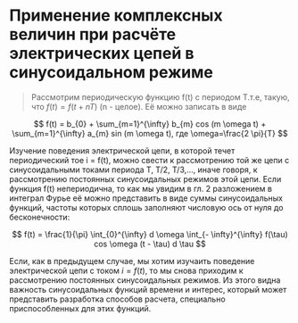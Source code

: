 # Применение комплексных величин при расчёте электрических цепей в синусоидальном режиме

>Рассмотрим периодическую функцию f(t) с периодом T.т.е, такую, что $f(t) = f(t+nT)$ (n - целое). Её можно записать в виде

$$
    f(t) = b_{0} + \sum_{m=1}^{\infty} b_{m} cos (m \omega t) + \sum_{m=1}^{\infty} a_{m} sin (m \omega t), где \omega=\frac{2 \pi}{T}
$$

Изучение поведения электрической цепи, в которой течет периодический тое i = f(t), можно свести к рассмотрению той же цепи с синусоидальными токами периода T, T/2, T/3,..., иначе говоря, к рассмотрению постоянных синусоидальных режимов этой цепи.
    Если функция f(t) непериодична, то как мы увидим в гл. 2 разложением в интеграл Фурье её можно представить в виде суммы синусоидальных функций, частоты которых сплошь заполняют числовую ось от нуля до бесконечности:

$$
    f(t) = \frac{1}{\pi} \int_{0}^{\infty} d \omega \int_{- \infty}^{\infty} f(\tau) cos \omega (t - \tau) d \tau
$$

Если, как в предыдущем случае, мы хотим изучаить поведение электрической цепи с током $i=f(t)$, то мы снова приходим к рассмотрению постоянных синусоидальных режимов. Из этого видна важность синусоидальных функций времени и интерес, который может представить разработка способов расчета, специально приспособленных для этих функций.